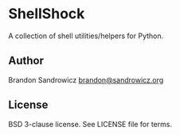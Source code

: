 ShellShock
==========

A collection of shell utilities/helpers for Python.

Author
------

Brandon Sandrowicz <brandon@sandrowicz.org>

License
-------

BSD 3-clause license. See LICENSE file for terms.
